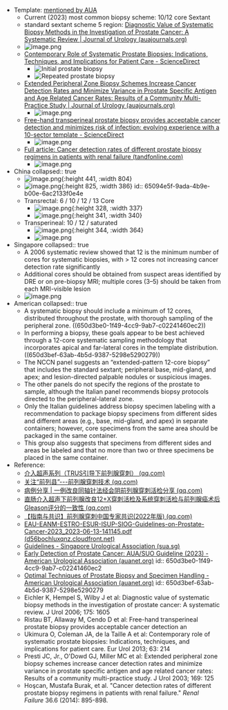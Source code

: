 - Template: [mentioned by AUA](https://www.auanet.org/guidelines-and-quality/guidelines/early-detection-of-prostate-cancer-guidelines)
	- Current (2023) most common biopsy scheme: 10/12 core Sextant
	- standard sextant scheme 5 region: [Diagnostic Value of Systematic Biopsy Methods in the Investigation of Prostate Cancer: A Systematic Review | Journal of Urology (auajournals.org)](https://www.auajournals.org/doi/abs/10.1016/S0022-5347(05)00957-2)
	- ![image.png](../assets/image_1695631709929_0.png)
	- [Contemporary Role of Systematic Prostate Biopsies: Indications, Techniques, and Implications for Patient Care - ScienceDirect](https://www.sciencedirect.com/science/article/abs/pii/S0302283812011013?via%3Dihub)
		- ![Initial prostate biopsy](../assets/image_1695632440042_0.png)
		- ![Repeated prostate biopsy](../assets/image_1695632405467_0.png)
	- [Extended Peripheral Zone Biopsy Schemes Increase Cancer Detection Rates and Minimize Variance in Prostate Specific Antigen and Age Related Cancer Rates: Results of a Community Multi-Practice Study | Journal of Urology (auajournals.org)](https://www.auajournals.org/doi/10.1016/S0022-5347%2805%2964051-7)
		- ![image.png](../assets/image_1695632918640_0.png)
	- [Free-hand transperineal prostate biopsy provides acceptable cancer detection and minimizes risk of infection: evolving experience with a 10-sector template - ScienceDirect](https://www.sciencedirect.com/science/article/abs/pii/S1078143918303545?via%3Dihub)
		- ![image.png](../assets/image_1695633816876_0.png)
	- [Full article: Cancer detection rates of different prostate biopsy regimens in patients with renal failure (tandfonline.com)](https://www.tandfonline.com/doi/full/10.3109/0886022X.2014.915195)
		- ![image.png](../assets/image_1695688872813_0.png)
- China
  collapsed:: true
	- ![image.png](../assets/image_1695107539198_0.png){:height 441, :width 804}
	- ![image.png](../assets/image_1695108707627_0.png){:height 825, :width 386}
	  id:: 65094e5f-9ada-4b9e-b00e-6ac2133f0e4e
	- Transrectal: 6 / 10 / 12 / 13 Core
		- ![image.png](../assets/image_1695108657375_0.png){:height 328, :width 337}
		- ![image.png](../assets/image_1695107778590_0.png){:height 341, :width 340}
	- Transperineal: 10 / 12 / saturated
		- ![image.png](../assets/image_1695107792549_0.png){:height 344, :width 364}
		- ![image.png](../assets/image_1695108115769_0.png)
- Singapore
  collapsed:: true
	- A 2006 systematic review showed that 12 is the minimum number of cores for systematic biopsies, with > 12  cores not increasing cancer detection rate significantly
	- Additional cores should be obtained from suspect areas identified by DRE or on pre-biopsy MRI; multiple cores  (3–5) should be taken from each MRI-visible lesion
	- ![image.png](../assets/image_1695363421950_0.png)
- American
  collapsed:: true
	- A systematic biopsy should include a minimum of 12 cores, distributed throughout the prostate, with thorough sampling of the peripheral zone. ((650d3be0-1f49-4cc9-9ab7-c02241460ec2))
	- In performing a biopsy, these goals appear to be best achieved through a 12-core systematic sampling methodology that incorporates apical and far-lateral cores in the template distribution. ((650d3bef-63ab-4b5d-9387-5298e5290279))
	- The NCCN panel suggests an “extended-pattern 12-core biopsy” that includes the standard sextant; peripheral base, mid-gland, and apex; and lesion-directed palpable nodules or suspicious images.
	- The other panels do not specify the regions of the prostate to sample, although the Italian panel recommends biopsy protocols directed to the peripheral-lateral zone.
	- Only the Italian guidelines address biopsy specimen labeling with a recommendation to package biopsy specimens from different sides and different areas (e.g., base, mid-gland, and apex) in separate containers; however, core specimens from the same area should be packaged in the same container.
	- This group also suggests that specimens from different sides and areas be labeled and that no more than two or three specimens be placed in the same container.
- Reference:
	- [介入超声系列（TRUS引导下前列腺穿刺） (qq.com)](https://mp.weixin.qq.com/s/Q76QR_AMqeIV0kizW_b7gg)
	- [关注“前列县”---前列腺穿刺技术 (qq.com)](https://mp.weixin.qq.com/s/4RUK1rfSuXwmIHImohNJXQ)
	- [病例分享 | 一例改良同轴针法经会阴前列腺穿刺活检分享 (qq.com)](https://mp.weixin.qq.com/s/K17ges2gtPrwPc3562btnQ)
	- [直肠介入超声下前列腺改良12+X穿刺活检及系统穿刺活检与前列腺癌术后Gleason评分的一致性 (qq.com)](https://mp.weixin.qq.com/s/j7IjhbdPPE7aKr72FgR7TA)
	- [【指南与共识】前列腺穿刺中国专家共识(2022年版) (qq.com)](https://mp.weixin.qq.com/s/RQuRIoKy2AUWUPhdbYFMOQ)
	- [EAU-EANM-ESTRO-ESUR-ISUP-SIOG-Guidelines-on-Prostate-Cancer-2023_2023-06-13-141145.pdf (d56bochluxqnz.cloudfront.net)](https://d56bochluxqnz.cloudfront.net/documents/full-guideline/EAU-EANM-ESTRO-ESUR-ISUP-SIOG-Guidelines-on-Prostate-Cancer-2023_2023-06-13-141145.pdf)
	- [Guidelines - Singapore Urological Association (sua.sg)](https://sua.sg/guidelines/)
	- [Early Detection of Prostate Cancer: AUA/SUO Guideline (2023) - American Urological Association (auanet.org)](https://www.auanet.org/guidelines-and-quality/guidelines/early-detection-of-prostate-cancer-guidelines)
	  id:: 650d3be0-1f49-4cc9-9ab7-c02241460ec2
	- [Optimal Techniques of Prostate Biopsy and Specimen Handling - American Urological Association (auanet.org)](https://www.auanet.org/guidelines-and-quality/quality-and-measurement/quality-improvement/clinical-consensus-statement-and-quality-improvement-issue-brief-(ccs-and-qiib)/prostate-biopsy-and-specimen-handling)
	  id:: 650d3bef-63ab-4b5d-9387-5298e5290279
	- Eichler K, Hempel S, Wilby J et al: Diagnostic value of systematic biopsy methods in the investigation of prostate cancer: A systematic review. J Urol 2006; 175: 1605
	- Ristau BT, Allaway M, Cendo D et al: Free-hand transperineal prostate biopsy provides acceptable cancer detection an
	- Ukimura O, Coleman JA, de la Taille A et al: Contemporary role of systematic prostate biopsies: Indications, techniques, and implications for patient care. Eur Urol 2013; 63: 214
	- Presti JC, Jr., O'Dowd GJ, Miller MC et al: Extended peripheral zone biopsy schemes increase cancer detection rates and minimize variance in prostate specific antigen and age related cancer rates: Results of a community multi-practice study. J Urol 2003; 169: 125
	- Hoşcan, Mustafa Burak, et al. "Cancer detection rates of different prostate biopsy regimens in patients with renal failure." *Renal Failure* 36.6 (2014): 895-898.